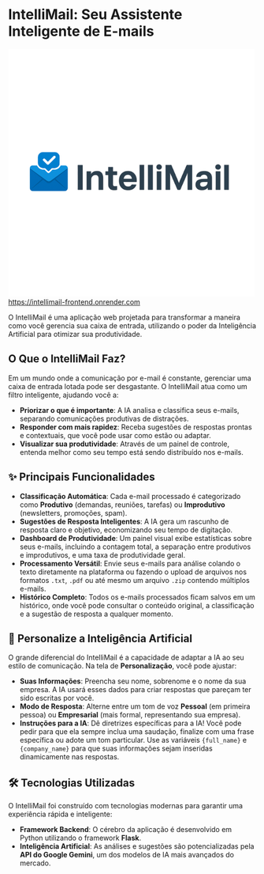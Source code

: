 # IntelliMail: Seu Assistente Inteligente de E-mails

![Logo](frontend/assets/logo.png)
https://intellimail-frontend.onrender.com

O IntelliMail é uma aplicação web projetada para transformar a maneira como você gerencia sua caixa de entrada, utilizando o poder da Inteligência Artificial para otimizar sua produtividade.

## O Que o IntelliMail Faz?

Em um mundo onde a comunicação por e-mail é constante, gerenciar uma caixa de entrada lotada pode ser desgastante. O IntelliMail atua como um filtro inteligente, ajudando você a:

* **Priorizar o que é importante**: A IA analisa e classifica seus e-mails, separando comunicações produtivas de distrações.
* **Responder com mais rapidez**: Receba sugestões de respostas prontas e contextuais, que você pode usar como estão ou adaptar.
* **Visualizar sua produtividade**: Através de um painel de controle, entenda melhor como seu tempo está sendo distribuído nos e-mails.

## ✨ Principais Funcionalidades

* **Classificação Automática**: Cada e-mail processado é categorizado como **Produtivo** (demandas, reuniões, tarefas) ou **Improdutivo** (newsletters, promoções, spam).
* **Sugestões de Resposta Inteligentes**: A IA gera um rascunho de resposta claro e objetivo, economizando seu tempo de digitação.
* **Dashboard de Produtividade**: Um painel visual exibe estatísticas sobre seus e-mails, incluindo a contagem total, a separação entre produtivos e improdutivos, e uma taxa de produtividade geral.
* **Processamento Versátil**: Envie seus e-mails para análise colando o texto diretamente na plataforma ou fazendo o upload de arquivos nos formatos `.txt`, `.pdf` ou até mesmo um arquivo `.zip` contendo múltiplos e-mails.
* **Histórico Completo**: Todos os e-mails processados ficam salvos em um histórico, onde você pode consultar o conteúdo original, a classificação e a sugestão de resposta a qualquer momento.

## 🎨 Personalize a Inteligência Artificial

O grande diferencial do IntelliMail é a capacidade de adaptar a IA ao seu estilo de comunicação. Na tela de **Personalização**, você pode ajustar:

* **Suas Informações**: Preencha seu nome, sobrenome e o nome da sua empresa. A IA usará esses dados para criar respostas que pareçam ter sido escritas por você.
* **Modo de Resposta**: Alterne entre um tom de voz **Pessoal** (em primeira pessoa) ou **Empresarial** (mais formal, representando sua empresa).
* **Instruções para a IA**: Dê diretrizes específicas para a IA! Você pode pedir para que ela sempre inclua uma saudação, finalize com uma frase específica ou adote um tom particular. Use as variáveis `{full_name}` e `{company_name}` para que suas informações sejam inseridas dinamicamente nas respostas.

## 🛠️ Tecnologias Utilizadas

O IntelliMail foi construído com tecnologias modernas para garantir uma experiência rápida e inteligente:

* **Framework Backend**: O cérebro da aplicação é desenvolvido em Python utilizando o framework **Flask**.
* **Inteligência Artificial**: As análises e sugestões são potencializadas pela **API do Google Gemini**, um dos modelos de IA mais avançados do mercado.